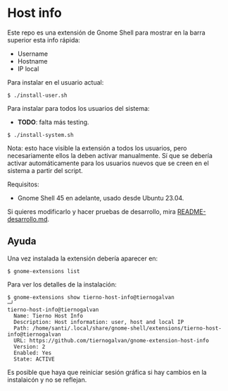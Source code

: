 # Host info

Este repo es una extensión de Gnome Shell para mostrar en la barra superior esta info rápida:

- Username
- Hostname
- IP local

Para instalar en el usuario actual:
```
$ ./install-user.sh
```

Para instalar para todos los usuarios del sistema:
- **TODO**: falta más testing.
```
$ ./install-system.sh
```
Nota: esto hace visible la extensión a todos los usuarios, pero necesariamente ellos la deben activar manualmente. Sí que se debería activar automáticamente para los usuarios nuevos que se creen en el sistema a partir del script.

Requisitos:
- Gnome Shell 45 en adelante, usado desde Ubuntu 23.04.

Si quieres modificarlo y hacer pruebas de desarrollo, mira [README-desarrollo.md](README-desarrollo.md).

## Ayuda

Una vez instalada la extensión debería aparecer en:
```
$ gnome-extensions list
```

Para ver los detalles de la instalación:
```
$ gnome-extensions show tierno-host-info@tiernogalvan                                                                                                                                                            ─╯
tierno-host-info@tiernogalvan
  Name: Tierno Host Info
  Description: Host information: user, host and local IP
  Path: /home/santi/.local/share/gnome-shell/extensions/tierno-host-info@tiernogalvan
  URL: https://github.com/tiernogalvan/gnome-extension-host-info
  Version: 2
  Enabled: Yes
  State: ACTIVE
```

Es posible que haya que reiniciar sesión gráfica si hay cambios en la instalaicón y no se reflejan.
